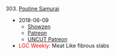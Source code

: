 303. [Poutine Samurai](https://linuxgamecast.com/2018/06/linuxgamecast-weekly-303-poutine-samurai/)
   * 2018-06-09
      * [Showzen]()
      * [Patreon]()
      * [UNCUT Patreon]()
   * <span style="color:red">LGC Weekly:</span> Meat Like fibrous slabs
